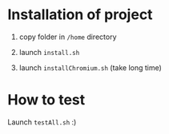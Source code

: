 # Installation of project

1. copy folder in `/home` directory 

2. launch `install.sh`

3. launch `installChromium.sh` (take long time) 

# How to test 

Launch `testAll.sh` :)
